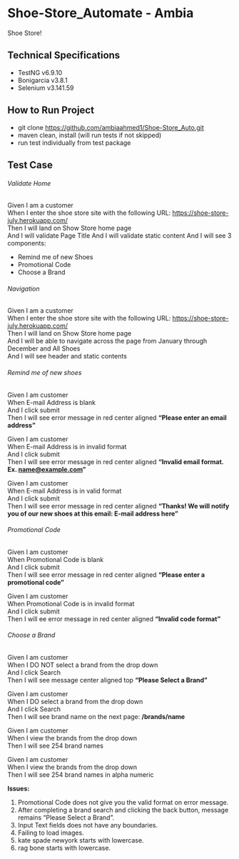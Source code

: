 # Shoe-Store_Automate - Ambia
Shoe Store!

## Technical Specifications
* TestNG v6.9.10
* Bonigarcia v3.8.1
* Selenium v3.141.59

## How to Run Project
* git clone https://github.com/ambiaahmed1/Shoe-Store_Auto.git
* maven clean, install (will run tests if not skipped)
* run test individually from test package

## Test Case

###### Validate Home  
Given I am a customer  
When I enter the shoe store site with the following URL: https://shoe-store-july.herokuapp.com/  
Then I will land on Show Store home page  
And I will validate Page Title
And I will validate static content
And I will see 3 components:  
* Remind me of new Shoes
* Promotional Code
* Choose a Brand  

###### Navigation
Given I am a customer  
When I enter the shoe store site with the following URL: https://shoe-store-july.herokuapp.com/  
Then I will land on Show Store home page  
And I will be able to navigate across the page from January through December and All Shoes  
And I will see header and static contents  


###### Remind me of new shoes
Given I am customer  
When E-mail Address is blank  
And I click submit  
Then I will see error message in red center aligned **“Please enter an email address”**  

Given I am customer  
When E-mail Address is in invalid format  
And I click submit  
Then I will see error message in red center aligned **“Invalid email format. Ex. name@example.com”**  

Given I am customer  
When E-mail Address is in valid format   
And I click submit  
Then I will see error message in red center aligned **“Thanks! We will notify you of our new shoes at this email: E-mail address here”**  

###### Promotional Code 
Given I am customer  
When Promotional Code is blank   
And I click submit  
Then I will see error message in red center aligned **“Please enter a promotional code”**  

Given I am customer  
When Promotional Code is in invalid format   
And I click submit  
Then I will ee error message in red center aligned **“Invalid code format”**  
  
###### Choose a Brand
Given I am customer  
When I DO NOT select a brand from the drop down  
And I click Search  
Then I will see message center aligned top **“Please Select a Brand”** 

Given I am customer  
When I DO select a brand from the drop down  
And I click Search  
Then I will see brand name on the next page: **/brands/name**  

Given I am customer  
When I view the brands from the drop down  
Then I will see 254 brand names  
  
Given I am customer  
When I view the brands from the drop down  
Then I will see 254 brand names in alpha numeric  


  
**Issues:**
 1.	Promotional Code does not give you the valid format on error message.
 2.	After completing a brand search and clicking the back button, message remains “Please Select a Brand”.
 3.	Input Text fields does not have any boundaries.
 4.	Failing to load images.
 5.	kate spade newyork starts with lowercase.
 6.	rag bone starts with lowercase.

